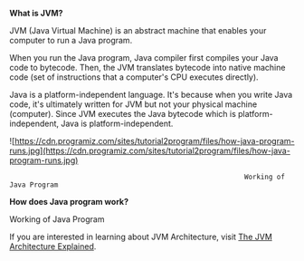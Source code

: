 **What is JVM?**

JVM (Java Virtual Machine) is an abstract machine that enables your computer to run a Java program.

When you run the Java program, Java compiler first compiles your Java code to bytecode. Then, the JVM translates bytecode into native machine code (set of instructions that a computer's CPU executes directly).

Java is a platform-independent language. It's because when you write Java code, it's ultimately written for JVM but not your physical machine (computer). Since JVM executes the Java bytecode which is platform-independent, Java is platform-independent.

![https://cdn.programiz.com/sites/tutorial2program/files/how-java-program-runs.jpg](https://cdn.programiz.com/sites/tutorial2program/files/how-java-program-runs.jpg)

                                                              Working of Java Program

**How does Java program work?**

Working of Java Program

If you are interested in learning about JVM Architecture, visit [The JVM Architecture Explained](https://dzone.com/articles/jvm-architecture-explained).
